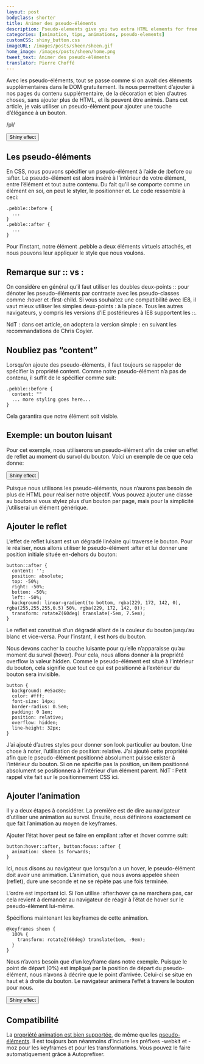 ```yaml
---
layout: post
bodyClass: shorter
title: Animer des pseudo-éléments
description: Pseudo-elements give you two extra HTML elements for free! Here's how to animate them on hover. Use them wisely.
categories: [animation, tips, animations, pseudo-elements]
customCSS: shiny_button.css
imageURL: /images/posts/sheen/sheen.gif
home_image: /images/posts/sheen/home.png
tweet_text: Animer des pseudo-éléments
translator: Pierre Choffé
---
```


Avec les pseudo-éléments, tout se passe comme si on avait des éléments supplémentaires dans le DOM gratuitement. Ils nous permettent d’ajouter à nos pages du contenu supplémentaire, de la décoration et bien d’autres choses, sans ajouter plus de HTML, et ils peuvent être animés. Dans cet article, je vais utiliser un pseudo-élément pour ajouter une touche d’élégance à un bouton.

/pl/

<section class="shiny demo-container tap-to-activate">
  <button>Shiny effect</button>
</section>

## Les pseudo-éléments

En CSS, nous pouvons spécifier un pseudo-élément à l’aide de :before ou :after. Le pseudo-élément est alors inséré à l’intérieur de votre élément, entre l’élément et tout autre contenu. Du fait qu’il se comporte comme un élément en soi, on peut le styler, le positionner et. Le code ressemble à ceci:

    .pebble::before {
      ...
    }
    .pebble::after {
      ...
    }

Pour l’instant, notre élément .pebble a deux éléments virtuels attachés, et nous pouvons leur appliquer le style que nous voulons.

## Remarque sur :: vs :

On considère en général qu’il faut utiliser les doubles deux-points :: pour dénoter les pseudo-éléments par contraste avec les pseudo-classes comme :hover et :first-child. Si vous souhaitez une compatibilité avec IE8, il vaut mieux utiliser les simples deux-points : à la place. Tous les autres navigateurs, y compris les versions d’IE postérieures à IE8 supportent les ::.

NdT : dans cet article, on adoptera la version simple : en suivant les recommandations de Chris Coyier.

## Noubliez pas “content”

Lorsqu’on ajoute des pseudo-éléments, il faut toujours se rappeler de spécifier la propriété content. Comme notre pseudo-élément n’a pas de contenu, il suffit de le spécifier comme suit:

    .pebble::before {
      content: ""
      ... more styling goes here...
    }

Cela garantira que notre élément soit visible.

## Exemple: un bouton luisant

Pour cet exemple, nous utiliserons un pseudo-élément afin de créer un effet de reflet au moment du survol du bouton. Voici un exemple de ce que cela donne:

<section class="shiny demo-container tap-to-activate">
  <button>Shiny effect</button>
</section>

Puisque nous utilisons les pseudo-éléments, nous n’aurons pas besoin de plus de HTML pour réaliser notre objectif. Vous pouvez ajouter une classe au bouton si vous stylez plus d’un bouton par page, mais pour la simplicité j’utiliserai un élément générique.

## Ajouter le reflet

L’effet de reflet luisant est un dégradé linéaire qui traverse le bouton. Pour le réaliser, nous allons utiliser le pseudo-élément :after et lui donner une position initiale située en-dehors du bouton:

    button::after {
      content: '';
      position: absolute;
      top: -50%;
      right: -50%;
      bottom: -50%;
      left: -50%;
      background: linear-gradient(to bottom, rgba(229, 172, 142, 0), rgba(255,255,255,0.5) 50%, rgba(229, 172, 142, 0));
      transform: rotateZ(60deg) translate(-5em, 7.5em);
    }

Le reflet est constitué d’un dégradé allant de la couleur du bouton jusqu’au blanc et vice-versa. Pour l’instant, il est hors du bouton.

Nous devons cacher la couche luisante pour qu’elle n’apparaisse qu’au moment du survol (hover). Pour cela, nous allons donner à la propriété overflow la valeur hidden. Comme le pseudo-élément est situé à l’intérieur du bouton, cela signifie que tout ce qui est positionné à l’extérieur du bouton sera invisible.

    button {
      background: #e5ac8e;
      color: #fff;
      font-size: 14px;
      border-radius: 0.5em;
      padding: 0 1em;
      position: relative;
      overflow: hidden;
      line-height: 32px;
    }

J’ai ajouté d’autres styles pour donner son look particulier au bouton. Une chose à noter, l’utilisation de position: relative. J’ai ajouté cette propriété afin que le pseudo-élément positionné absolument puisse exister à l’intérieur du bouton. Si on ne spécifie pas la position, un item positionné absolument se positionnera à l’intérieur d’un élément parent. NdT : Petit rappel vite fait sur le positionnement CSS ici.

## Ajouter l’animation

Il y a deux étapes à considérer. La première est de dire au navigateur d’utiliser une animation au survol. Ensuite, nous définirons exactement ce que fait l’animation au moyen de keyframes.

Ajouter l’état hover peut se faire en empilant :after et :hover comme suit:

    button:hover::after, button:focus::after {
      animation: sheen 1s forwards;
    }

Ici, nous disons au navigateur que lorsqu’on a un hover, le pseudo-élément doit avoir une animation. L’animation, que nous avons appelée sheen (reflet), dure une seconde et ne se répète pas une fois terminée.

L’ordre est important ici. Si l’on utilise :after:hover ça ne marchera pas, car cela revient à demander au navigateur de réagir à l’état de hover sur le pseudo-élément lui-même.

Spécifions maintenant les keyframes de cette animation.

    @keyframes sheen {
      100% {
        transform: rotateZ(60deg) translate(1em, -9em);
      }
    }

Nous n’avons besoin que d’un keyframe dans notre exemple. Puisque le point de départ (0%) est impliqué par la position de départ du pseudo-élément, nous n’avons à décrire que le point d’arrivée. Celui-ci se situe en haut et à droite du bouton. Le navigateur animera l’effet à travers le bouton pour nous.

<section class="shiny demo-container tap-to-activate">
  <button>Shiny effect</button>
</section>

## Compatibilité

La [propriété animation est bien supportée](http://caniuse.com/#feat=css-animation), de même que les [pseudo-éléments](http://caniuse.com/#feat=css-gencontent). Il est toujours bon néanmoins d’inclure les préfixes -webkit et -moz pour les keyframes et pour les transformations. Vous pouvez le faire automatiquement grâce à Autoprefixer.
